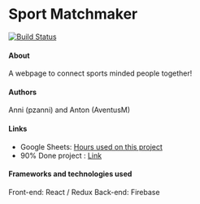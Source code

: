# Sport Matchmaker
[![Build Status](https://travis-ci.org/AventusM/sport-matchmaker.svg?branch=master)](https://travis-ci.org/AventusM/sport-matchmaker)

#### About
A webpage to connect sports minded people together!
#### Authors
Anni (pzanni) and Anton (AventusM)
#### Links
- Google Sheets: [Hours used on this project](https://drive.google.com/open?id=1LZmlzg2QqSENazTrgdGg5XZM0yy1LWvg4HlEbn7MnvE) 
- 90% Done project : [Link](https://matchmaker-dev-be06b.firebaseapp.com/)
#### Frameworks and technologies used
Front-end: React / Redux 
Back-end: Firebase 
